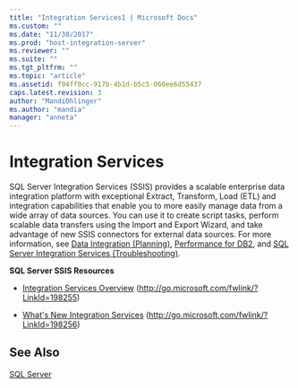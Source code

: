 ```yaml
---
title: "Integration Services1 | Microsoft Docs"
ms.custom: ""
ms.date: "11/30/2017"
ms.prod: "host-integration-server"
ms.reviewer: ""
ms.suite: ""
ms.tgt_pltfrm: ""
ms.topic: "article"
ms.assetid: f94ff0cc-917b-4b1d-b5c5-060ee6d55437
caps.latest.revision: 3
author: "MandiOhlinger"
ms.author: "mandia"
manager: "anneta"
---
```

# Integration Services
SQL Server Integration Services (SSIS) provides a scalable enterprise data integration platform with exceptional Extract, Transform, Load (ETL) and integration capabilities that enable you to more easily manage data from a wide array of data sources. You can use it to create script tasks, perform scalable data transfers using the Import and Export Wizard, and take advantage of new SSIS connectors for external data sources. For more information, see [Data Integration (Planning)](../HIS2010/data-integration-planning-2.md), [Performance for DB2](../HIS2010/performance-for-db2.md), and [SQL Server Integration Services (Troubleshooting)](../HIS2010/sql-server-integration-services-troubleshooting-2.md).  
  
 **SQL Server SSIS Resources**  
  
-   [Integration Services Overview](http://go.microsoft.com/fwlink/?LinkId=198255) (http://go.microsoft.com/fwlink/?LinkId=198255)  
  
-   [What's New Integration Services](http://go.microsoft.com/fwlink/?LinkId=198256) (http://go.microsoft.com/fwlink/?LinkId=198256)  
  
## See Also  
 [SQL Server](../core/sql-server2.md)